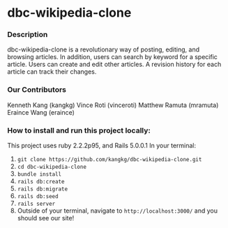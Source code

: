 # dbc-wikipedia-clone

### Description
dbc-wikipedia-clone is a revolutionary way of posting, editing, and browsing articles. In addition, users can search by keyword for a specific article.
Users can create and edit other articles. A revision history for each article can track their changes.

### Our Contributors
Kenneth Kang (kangkg)
Vince Roti (vinceroti)
Matthew Ramuta (mramuta)
Eraince Wang (eraince)

### How to install and run this project locally:
This project uses ruby 2.2.2p95, and Rails 5.0.0.1
In your terminal:
1. `git clone https://github.com/kangkg/dbc-wikipedia-clone.git`
2. `cd dbc-wikipedia-clone`
3. `bundle install`
4. `rails db:create`
5. `rails db:migrate`
6. `rails db:seed`
7. `rails server`
8. Outside of your terminal, navigate to `http://localhost:3000/` and you should see our site!
